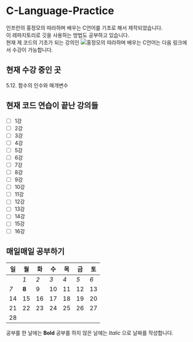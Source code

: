 # C-Language-Practice
인프런의 홍정모의 따라하며 배우는 C언어를 기초로 해서 제작되었습니다.  
이 레파지토리로 깃을 사용하는 방법도 공부하고 있습니다.  
현재 제 코드의 기초가 되는 강의인 ![홍정모의 따라하며 배우는 C언어](https://www.inflearn.com/course/following-c)는 다음 링크에서 수강이 가능합니다.  

## 현재 수강 중인 곳
5.12. 함수의 인수와 매개변수

## 현재 코드 연습이 끝난 강의들
- [ ] 1강
- [ ] 2강
- [ ] 3강
- [ ] 4강
- [ ] 5강
- [ ] 6강
- [ ] 7강
- [ ] 8강
- [ ] 9강
- [ ] 10강
- [ ] 11강
- [ ] 12강
- [ ] 13강
- [ ] 14강
- [ ] 15강
- [ ] 16강

## 매일매일 공부하기
| 일 | 월 | 화 | 수 | 목 | 금 | 토 |
|---|---|---|---|---|---|---|
|   | _1_ | _2_ | _3_ | _4_ | _5_ | _6_ |
| _7_ | **8** | 9 | 10 | 11 | 12 | 13 |
| 14 | 15 | 16 | 17 | 18 | 19 | 20 |
| 21 | 22 | 23 | 24 | 25 | 26 | 27 |
| 28 |   |   |   |   |   |   |

공부를 한 날에는 **Bold** 공부를 하지 않은 날에는 _Italic_ 으로 날짜를 작성합니다.
